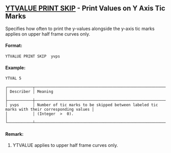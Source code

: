 ## [YTVALUE PRINT SKIP](https://nexus.hexagon.com/documentationcenter/bundle/MSC_Nastran_2022.4/page/Nastran_Combined_Book/qrg/casecontrol4c/TOC.YTVALUE.PRINT.SKIP.xhtml) - Print Values on Y Axis Tic Marks

Specifies how often to print the y-values alongside the y-axis tic marks applies on upper half frame curves only.

#### Format:

```nastran
YTVALUE PRINT SKIP  yvps
```

#### Example:

```nastran
YTVAL 5
```

```text
┌───────────┬─────────────────────────────────────────────────────────────────────────────────────────────┐
│ Describer │ Meaning                                                                                     │
├───────────┼─────────────────────────────────────────────────────────────────────────────────────────────┤
│ yvps      │ Number of tic marks to be skipped between labeled tic marks with their corresponding values │
│           │ (Integer  >  0).                                                                            │
└───────────┴─────────────────────────────────────────────────────────────────────────────────────────────┘
```
#### Remark:

1. YTVALUE applies to upper half frame curves only.

